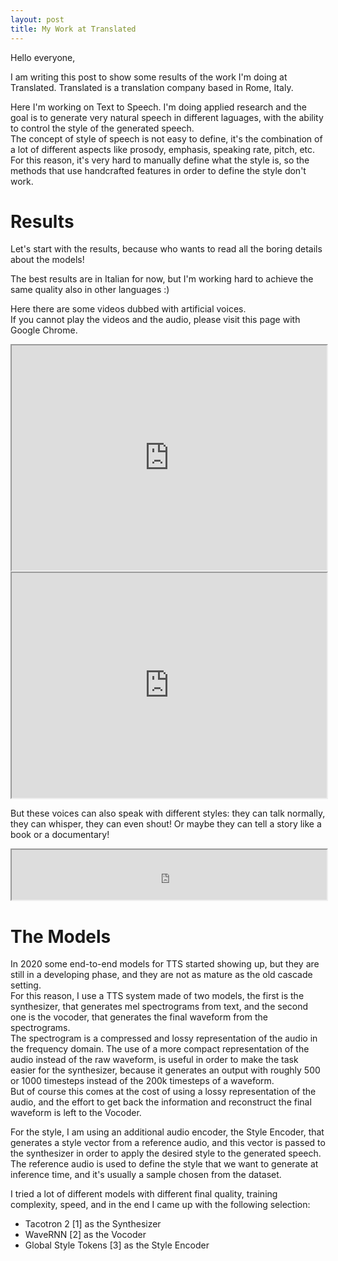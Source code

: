 ```yaml
---
layout: post
title: My Work at Translated
---
```


Hello everyone,

I am writing this post to show some results of the work I'm doing at Translated. Translated is a translation company based in Rome, Italy.<br>

Here I'm working on Text to Speech. I'm doing applied research and the goal is to generate very natural speech in different laguages, with the ability to control the style of the generated speech.<br>
The concept of style of speech is not easy to define, it's the combination of a lot of different aspects like prosody, emphasis, speaking rate, pitch, etc.<br>
For this reason, it's very hard to manually define what the style is, so the methods that use handcrafted features in order to define the style don't work.


# Results
Let's start with the results, because who wants to read all the boring details about the models!

The best results are in Italian for now, but I'm working hard to achieve the same quality also in other languages :)

Here there are some videos dubbed with artificial voices.<br>
If you cannot play the videos and the audio, please visit this page with Google Chrome.

<iframe style="text-align:center; width:100%;" src="https://drive.google.com/file/d/1ZfV51EMJFmJkP1brQeVpDZapqou6iRCz/preview" width="480" height="360"></iframe>

<iframe style="text-align:center; width:100%;" src="https://drive.google.com/file/d/1hwbfuc23T4OxlHZSu0LQBbb21AZX34Ar/preview" width="480" height="360"></iframe>

But these voices can also speak with different styles: they can talk normally, they can whisper, they can even shout! Or maybe they can tell a story like a book or a documentary!

<iframe style="text-align:center; width:100%;" src="https://drive.google.com/file/d/1yX1pBunJRZ3xTDGlRmAtZuJDqzFSys1m/preview" height="80"></iframe>


# The Models
In 2020 some end-to-end models for TTS started showing up, but they are still in a developing phase, and they are not as mature as the old cascade setting.<br>
For this reason, I use a TTS system made of two models, the first is the synthesizer, that generates mel spectrograms from text, and the second one is the vocoder, that generates the final waveform from the spectrograms.<br>
The spectrogram is a compressed and lossy representation of the audio in the frequency domain. The use of a more compact representation of the audio instead of the raw waveform, is useful in order to make the task easier for the synthesizer, because it generates an output with roughly 500 or 1000 timesteps instead of the 200k timesteps of a waveform.<br>
But of course this comes at the cost of using a lossy representation of the audio, and the effort to get back the information and reconstruct the final waveform is left to the Vocoder.

For the style, I am using an additional audio encoder, the Style Encoder, that generates a style vector from a reference audio, and this vector is passed to the synthesizer in order to apply the desired style to the generated speech.<br>
The reference audio is used to define the style that we want to generate at inference time, and it's usually a sample chosen from the dataset.

I tried a lot of different models with different final quality, training complexity, speed, and in the end I came up with the following selection:
- Tacotron 2 [1] as the Synthesizer
- WaveRNN [2] as the Vocoder
- Global Style Tokens [3] as the Style Encoder

